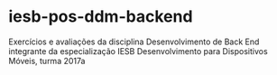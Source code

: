 # iesb-pos-ddm-backend
Exercícios e avaliações da disciplina Desenvolvimento de Back End integrante da especialização IESB Desenvolvimento para Dispositivos Móveis, turma 2017a
